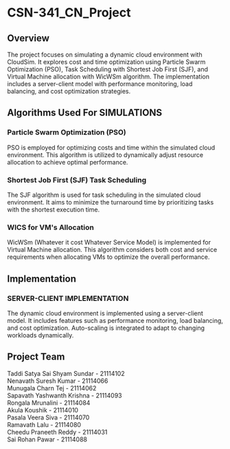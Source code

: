 # CSN-341_CN_Project
## Overview

The project focuses on simulating a dynamic cloud environment with CloudSim. It explores cost and time optimization using Particle Swarm Optimization (PSO), Task Scheduling with Shortest Job First (SJF), and Virtual Machine allocation with WicWSm algorithm. The implementation includes a server-client model with performance monitoring, load balancing, and cost optimization strategies.

## Algorithms Used For SIMULATIONS

### Particle Swarm Optimization (PSO)

PSO is employed for optimizing costs and time within the simulated cloud environment. This algorithm is utilized to dynamically adjust resource allocation to achieve optimal performance.

### Shortest Job First (SJF) Task Scheduling

The SJF algorithm is used for task scheduling in the simulated cloud environment. It aims to minimize the turnaround time by prioritizing tasks with the shortest execution time.

### WICS for VM's Allocation

WicWSm (Whatever it cost Whatever Service Model) is implemented for Virtual Machine allocation. This algorithm considers both cost and service requirements when allocating VMs to optimize the overall performance.

## Implementation
### SERVER-CLIENT IMPLEMENTATION

The dynamic cloud environment is implemented using a server-client model. It includes features such as performance monitoring, load balancing, and cost optimization. Auto-scaling is integrated to adapt to changing workloads dynamically.

## Project Team

Taddi Satya Sai Shyam Sundar - 21114102  
Nenavath Suresh Kumar        - 21114066  
Munugala Charn Tej           - 21114062  
Sapavath Yashwanth Krishna   - 21114093  
Rongala Mrunalini            - 21114084  
Akula Koushik                - 21114010  
Pasala Veera Siva            - 21114070  
Ramavath Lalu                - 21114080  
Cheedu Praneeth Reddy        - 21114031  
Sai Rohan Pawar              - 21114088  




